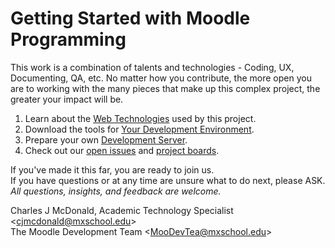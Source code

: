 # Getting Started with Moodle Programming

This work is a combination of talents and technologies - Coding, UX, Documenting, QA, etc. No matter how you contribute, the more open you are to working with the many pieces that make up this complex project, the greater your impact will be.

1. Learn about the [Web Technologies](/docs/TECHNOLOGIES.md) used by this project.
2. Download the tools for [Your Development Environment](/docs/TOOLS.md).
3. Prepare your own [Development Server](/docs/SERVER.md).
4. Check out our [open issues](https://github.com/mxschool/mxMoodle/issues) and [project boards](https://github.com/mxschool/mxMoodle/projects).

If you've made it this far, you are ready to join us. </br>
If you have questions or at any time are unsure what to do next, please ASK. </br>
*All questions, insights, and feedback are welcome.*

Charles J McDonald, Academic Technology Specialist \<cjmcdonald@mxschool.edu\>  </br>
The Moodle Development Team \<MooDevTea@mxschool.edu\>
